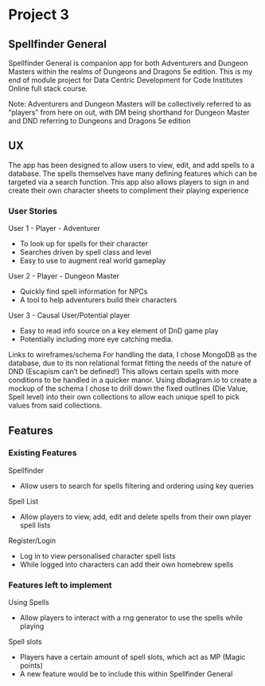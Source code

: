 # Project 3

## Spellfinder General

Spellfinder General is companion app for both Adventurers and Dungeon Masters within the realms of Dungeons and Dragons 5e edition. This is my end of module project for Data Centric Development for Code Institutes Online full stack course.

Note:  Adventurers and Dungeon Masters will be collectively referred to as “players” from here on out, with DM being shorthand for Dungeon Master and DND referring to Dungeons and Dragons 5e edition

## UX
The app has been designed to allow users to view, edit, and add spells to a database. The spells themselves have many defining features which can be targeted via a search function. This app also allows players to sign in and create their own character sheets to compliment their playing experience 

### User Stories
User 1 - Player - Adventurer 
* To look up for spells for their character 
* Searches driven by spell class and level
* Easy to use to augment real world gameplay

User 2 - Player - Dungeon Master 
* Quickly find spell information for NPCs
* A tool to help adventurers build their characters

User 3 - Causal User/Potential player
* Easy to read info source on a key element of DnD game play
* Potentially including more eye catching media.

Links to wireframes/schema
For handling the data, I chose MongoDB as the database, due to its non relational format fitting the needs of the nature of DND (Escapism can’t be defined!) This allows certain spells with more conditions to be handled in a quicker manor. Using dbdiagram.io to create a mockup of the schema I chose to drill down the fixed outlines (Die Value, Spell level) into their own collections to allow each unique spell to pick values from said collections.

## Features
### Existing Features

Spellfinder
* Allow users to search for spells filtering and ordering using key queries

Spell List
* Allow players to view, add, edit and delete spells from their own player spell lists

Register/Login
* Log in to view personalised character  spell lists
* While logged into characters can add their own homebrew spells

### Features left to implement 

Using Spells
* Allow players to interact with a rng generator to use the spells while playing

Spell slots
* Players have a certain amount of spell slots, which act as MP (Magic points)
* A new feature would be to include this within Spellfinder General